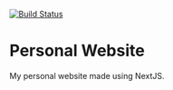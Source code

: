 [![Build Status](https://drone.rainnny.club/api/badges/Rainnny7/Personal-Website/status.svg)](https://drone.rainnny.club/Rainnny7/Personal-Website)

# Personal Website

My personal website made using NextJS.
